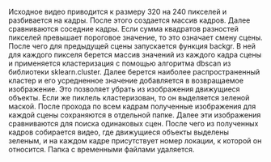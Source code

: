 Исходное видео приводится к размеру 320 на 240 пикселей и разбивается на кадры.
После этого создается массив кадров. Далее сравниваются соседние кадры. Если сумма квадратов разностей пикселей превышает пороговое значение, то это означает смену сцены. После чего для предыдущей сцены запускается функция backgr. В ней для каждого пикселя берется массив значений из каждого кадра сцены и применяется кластеризация с помощью алгоритма dbscan из библиотеки sklearn.cluster. Далее берется наиболее распространенный кластер и его усредненное значение добавляется в возвращаемое изображение. Это позволяет убрать из изображения движущиеся объекты. Если же пиклель кластеризован, то он выделяется зеленой маской.
После прохода по всем кадрам полученные изображения для каждой сцены сохраняются в отдельной папке. Далее эти изображения сравниваются для поиска одинаковых сцен. После чего из полученных кадров собирается видео, где движущиеся объекты выделены зеленым, и на каждом кадре присутствует номер локации, к которой он относится. Папка с временными файлами удаляется.
